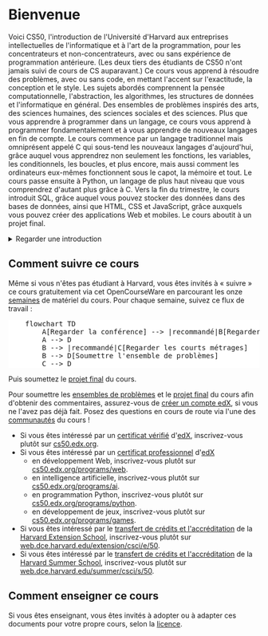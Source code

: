 # Bienvenue

Voici CS50, l'introduction de l'Université d'Harvard aux entreprises intellectuelles de l'informatique et à l'art de la programmation, pour les concentrateurs et non-concentrateurs, avec ou sans expérience de programmation antérieure. (Les deux tiers des étudiants de CS50 n'ont jamais suivi de cours de CS auparavant.) Ce cours vous apprend à résoudre des problèmes, avec ou sans code, en mettant l'accent sur l'exactitude, la conception et le style. Les sujets abordés comprennent la pensée computationnelle, l'abstraction, les algorithmes, les structures de données et l'informatique en général. Des ensembles de problèmes inspirés des arts, des sciences humaines, des sciences sociales et des sciences. Plus que vous apprendre à programmer dans un langage, ce cours vous apprend à programmer fondamentalement et à vous apprendre de nouveaux langages en fin de compte. Le cours commence par un langage traditionnel mais omniprésent appelé C qui sous-tend les nouveaux langages d'aujourd'hui, grâce auquel vous apprendrez non seulement les fonctions, les variables, les conditionnels, les boucles, et plus encore, mais aussi comment les ordinateurs eux-mêmes fonctionnent sous le capot, la mémoire et tout. Le cours passe ensuite à Python, un langage de plus haut niveau que vous comprendrez d'autant plus grâce à C. Vers la fin du trimestre, le cours introduit SQL, grâce auquel vous pouvez stocker des données dans des bases de données, ainsi que HTML, CSS et JavaScript, grâce auxquels vous pouvez créer des applications Web et mobiles. Le cours aboutit à un projet final.

<details>
    <summary>Regarder une introduction</summary>
    <div class="ratio ratio-16x9" data-video="">
        <iframe allow="accelerometer; autoplay; encrypted-media; gyroscope; picture-in-picture" allowfullscreen="" class="border" data-video="" src="https://www.youtube.com/embed/3oFAJtFE8YU?modestbranding=0&amp;rel=0&amp;showinfo=0"></iframe>
    </div>
</details>

## Comment suivre ce cours

Même si vous n'êtes pas étudiant à Harvard, vous êtes invités à « suivre » ce cours gratuitement via cet OpenCourseWare en parcourant les onze [semaines](semaines/) de matériel du cours. Pour chaque semaine, suivez ce flux de travail :

<pre class="mermaid" style="background-color: white">
    flowchart TD
        A[Regarder la conférence] --> |recommandé|B[Regarder la section]
        A --> D
        B --> |recommandé|C[Regarder les courts métrages]
        B --> D[Soumettre l'ensemble de problèmes]
        C --> D
</pre>

Puis soumettez le [projet final](projet/) du cours.

Pour soumettre les [ensembles de problèmes](psets/) et le [projet final](projet/) du cours afin d'obtenir des commentaires, assurez-vous de [créer un compte edX](https://courses.edx.org/register), si vous ne l'avez pas déjà fait. Posez des questions en cours de route via l'une des [communautés](communautés/) du cours !

- Si vous êtes intéressé par un [certificat vérifié](https://www.edx.org/verified-certificate) d'[edX](https://www.edx.org/), inscrivez-vous plutôt sur [cs50.edx.org](https://cs50.edx.org/).
- Si vous êtes intéressé par un [certificat professionnel](https://www.edx.org/professional-certificate) d'[edX](https://www.edx.org/)
  - en développement Web, inscrivez-vous plutôt sur [cs50.edx.org/programs/web](https://cs50.edx.org/programs/web).
  - en intelligence artificielle, inscrivez-vous plutôt sur [cs50.edx.org/programs/ai](https://cs50.edx.org/programs/ai).
  - en programmation Python, inscrivez-vous plutôt sur [cs50.edx.org/programs/python](https://cs50.edx.org/programs/python).
  - en développement de jeux, inscrivez-vous plutôt sur [cs50.edx.org/programs/games](https://cs50.edx.org/programs/games).
- Si vous êtes intéressé par le [transfert de crédits et l'accréditation](https://extension.harvard.edu/for-students/student-policies-conduct/transfer-credits-accreditation/) de la [Harvard Extension School](https://www.extension.harvard.edu/), inscrivez-vous plutôt sur [web.dce.harvard.edu/extension/csci/e/50](https://web.dce.harvard.edu/extension/csci/e/50).
- Si vous êtes intéressé par le [transfert de crédits et l'accréditation](https://summer.harvard.edu/academic-opportunities-support/policies-and-regulations/academic-policies/transfer-credit-accreditation/) de la [Harvard Summer School](https://www.summer.harvard.edu/), inscrivez-vous plutôt sur [web.dce.harvard.edu/summer/csci/s/50](https://web.dce.harvard.edu/summer/csci/s/50).

## Comment enseigner ce cours

Si vous êtes enseignant, vous êtes invités à adopter ou à adapter ces documents pour votre propre cours, selon la [licence](licence/).